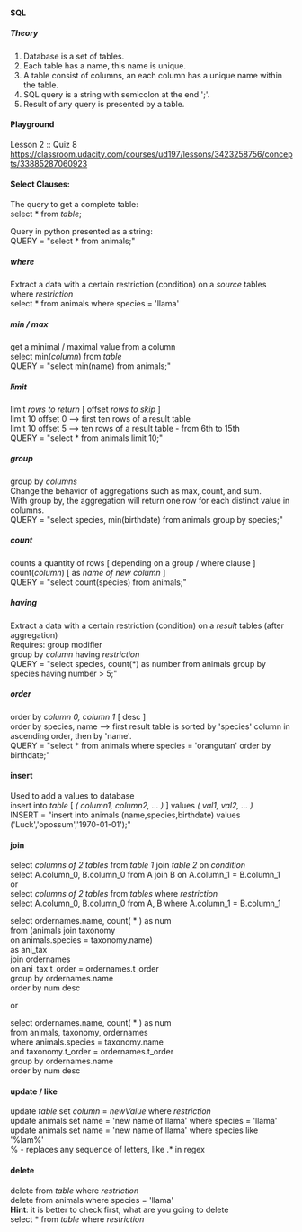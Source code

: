 #### SQL

##### Theory
1. Database is a set of tables.
2. Each table has a name, this name is unique.
3. A table consist of columns, an each column has a unique name within the table.
4. SQL query is a string with semicolon at the end ';'.
5. Result of any query is presented by a table.

#### Playground
Lesson 2 :: Quiz 8 <br>
https://classroom.udacity.com/courses/ud197/lessons/3423258756/concepts/33885287060923


#### Select Clauses:
The query to get a complete table: <br>
select * from *table*;

Query in python presented as a string: <br>
QUERY = "select * from animals;"

##### where
Extract a data with a certain restriction (condition) on a _source_ tables <br>
where *restriction* <br>
select * from animals where species = 'llama'

##### min / max
get a minimal / maximal value from a column <br>
select min(*column*) from *table* <br>
QUERY = "select min(name) from animals;"

##### limit
limit *rows to return* [ offset *rows to skip* ] <br>
limit 10 offset 0 --> first ten rows of a result table <br>
limit 10 offset 5 --> ten rows of a result table - from 6th to 15th <br>
QUERY = "select * from animals limit 10;"

##### group
group by *columns* <br>
Change the behavior of aggregations such as max, count, and sum. <br>
With group by, the aggregation will return one row for each distinct value in columns. <br>
QUERY = "select species, min(birthdate) from animals group by species;"

##### count
counts a quantity of rows [ depending on a group / where clause ] <br>
count(*column*) [ as *name of new column* ] <br>
QUERY = "select count(species) from animals;"

##### having
Extract a data with a certain restriction (condition) on a _result_ tables (after aggregation) <br>
Requires: group modifier <br>
group by *column* having *restriction* <br>
QUERY = "select species, count(*) as number from animals group by species having number > 5;"

##### order
order by *column 0, column 1* [ desc ] <br>
order by species, name --> first result table is sorted by 'species' column in ascending order, then by 'name'. <br>
QUERY = "select * from animals where species = 'orangutan' order by birthdate;" <br>

#### insert
Used to add a values to database <br>
insert into *table* [ *( column1, column2, ... )* ] values *( val1, val2, ... )* <br>
INSERT = "insert into animals (name,species,birthdate) values ('Luck','opossum','1970-01-01');"

#### join
select *columns of 2 tables* from *table 1* join *table 2* on *condition* <br>
select A.column_0, B.column_0 from A join B on A.column_1 = B.column_1 <br>
or <br>
select *columns of 2 tables* from *tables* where *restriction* <br>
select A.column_0, B.column_0 from A, B where A.column_1 = B.column_1 <br>

select ordernames.name, count( * ) as num <br>
from (animals join taxonomy <br>
              on animals.species = taxonomy.name) <br>
              as ani_tax <br>
                  join ordernames <br>
                  on ani_tax.t_order = ordernames.t_order <br>
group by ordernames.name <br>
order by num desc <br>

or

select ordernames.name, count( * ) as num <br>
from animals, taxonomy, ordernames <br>
where animals.species = taxonomy.name <br>
and taxonomy.t_order = ordernames.t_order <br>
group by ordernames.name <br>
order by num desc

#### update / like
update *table* set *column* = *newValue* where *restriction* <br>
update animals set name = 'new name of llama' where species = 'llama' <br>
update animals set name = 'new name of llama' where species like '%lam%' <br>
% - replaces any sequence of letters, like .* in regex

#### delete
delete from *table* where *restriction* <br>
delete from animals where species = 'llama' <br>
__Hint__: it is better to check first, what are you going to delete <br>
select * from *table* where *restriction* 

